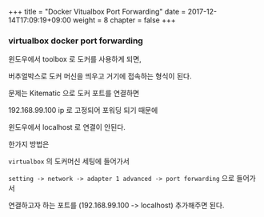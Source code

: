 +++
title = "Docker Vitualbox Port Forwarding"
date =  2017-12-14T17:09:19+09:00
weight = 8
chapter = false
+++

### virtualbox docker port forwarding

윈도우에서 toolbox 로 도커를 사용하게 되면, 

버추얼박스로 도커 머신을 띄우고 거기에 접속하는 형식이 된다. 

문제는 Kitematic 으로 도커 포트를 연결하면 

192.168.99.100 ip 로 고정되어 포워딩 되기 때문에 

윈도우에서 localhost 로 연결이 안된다. 

한가지 방법은 

`virtualbox` 의 도커머신 세팅에 들어가서 

`setting -> network -> adapter 1 advanced -> port forwarding` 으로 들어가서 

연결하고자 하는 포트를 (192.168.99.100 -> localhost) 추가해주면 된다.